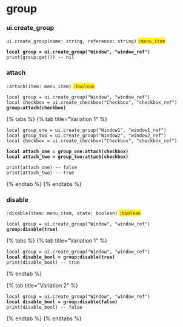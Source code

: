 # group

### ui.create\_group

`ui.create_group(name: string, reference: string)` <mark style="color:purple;">`:menu_item`</mark>

<pre class="language-lua"><code class="lang-lua"><strong>local group = ui.create_group("Window", "window_ref")
</strong>print(group:get()) -- nil
</code></pre>

### attach

`:attach(item: menu_item)` <mark style="color:purple;">`:boolean`</mark>

<pre class="language-lua"><code class="lang-lua">local group = ui.create_group("Window", "window_ref")
local checkbox = ui.create_checkbox("Checkbox", "checkbox_ref")
<strong>group:attach(checkbox)
</strong></code></pre>

{% tabs %}
{% tab title="Variation 1" %}
<pre class="language-lua"><code class="lang-lua">local group_one = ui.create_group("Window1", "window1_ref")
local group_two = ui.create_group("Window2", "window2_ref")
local checkbox = ui.create_checkbox("Checkbox", "checkbox_ref")

<strong>local attach_one = group_one:attach(checkbox)
</strong><strong>local attach_two = group_two:attach(checkbox)
</strong>
print(attach_one) -- false
print(attach_two) -- true
</code></pre>
{% endtab %}
{% endtabs %}

### disable

`:disable(item: menu_item, state: boolean)` <mark style="color:purple;">`:boolean`</mark>

<pre class="language-lua"><code class="lang-lua">local group = ui.create_group("Window", "window_ref")
<strong>group:disable(true)
</strong></code></pre>

{% tabs %}
{% tab title="Variation 1" %}
<pre class="language-lua"><code class="lang-lua">local group = ui.create_group("Window", "window_ref")
<strong>local disable_bool = group:disable(true)
</strong>print(disable_bool) -- true
</code></pre>
{% endtab %}

{% tab title="Variation 2" %}
<pre class="language-lua"><code class="lang-lua">local group = ui.create_group("Window", "window_ref")
<strong>local disable_bool = group:disable(false)
</strong>print(disable_bool) -- false
</code></pre>
{% endtab %}
{% endtabs %}
